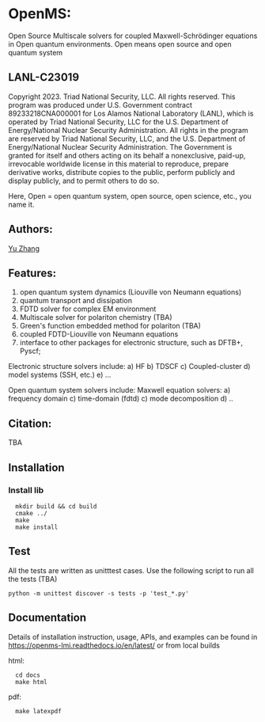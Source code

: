 # OpenMS:

Open Source Multiscale solvers for coupled Maxwell-Schrödinger equations in Open quantum environments. Open means open source and open quantum system

## LANL-C23019

Copyright 2023. Triad National Security, LLC. All rights reserved.
This program was produced under U.S. Government contract 89233218CNA000001 for Los Alamos National Laboratory (LANL), which is operated by Triad National Security, LLC for the U.S. Department of Energy/National Nuclear Security Administration. All rights in the program are reserved by Triad National Security, LLC, and the U.S. Department of Energy/National Nuclear Security Administration. The Government is granted for itself and others acting on its behalf a nonexclusive, paid-up, irrevocable worldwide license in this material to reproduce, prepare derivative works, distribute copies to the public, perform publicly and display publicly, and to permit others to do so.

Here, Open = open quantum system, open source, open science, etc., you name it.

## Authors:

[Yu Zhang](mailto:zhy@lanl.gov)

## Features:

1) open quantum system dynamics (Liouville von Neumann equations)
2) quantum transport and dissipation
3) FDTD solver for complex EM environment
4) Multiscale solver for polariton chemistry (TBA)
5) Green's function embedded method for polariton (TBA)
6) coupled FDTD-Liouville von Neumann equations
7) interface to other packages for electronic structure, such as DFTB+, Pyscf;

Electronic structure solvers include:
a) HF
b) TDSCF
c) Coupled-cluster
d) model systems (SSH, etc.)
e) ...

Open quantum system solvers include:
Maxwell equation solvers:
a) frequency domain
c) time-domain (fdtd)
c) mode decomposition
d) ..

## Citation:

TBA


## Installation

### Install lib

```
  mkdir build && cd build
  cmake ../
  make
  make install
```

## Test

All the tests are written as unitttest cases. Use the following script to run all the tests (TBA)

```
python -m unittest discover -s tests -p 'test_*.py'
```

## Documentation

Details of installation instruction, usage, APIs, and examples can be
found in https://openms-lmi.readthedocs.io/en/latest/ or from local builds

html:
```
  cd docs
  make html
```

pdf:
```
  make latexpdf
```
